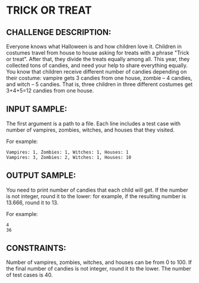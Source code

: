 TRICK OR TREAT
==============

CHALLENGE DESCRIPTION:
----------------------

Everyone knows what Halloween is and how children love it. Children in costumes travel from house to house asking for treats with a phrase "Trick or treat". After that, they divide the treats equally among all. This year, they collected tons of candies, and need your help to share everything equally. 
You know that children receive different number of candies depending on their costume: vampire gets 3 candies from one house, zombie – 4 candies, and witch – 5 candies. 
That is, three children in three different costumes get 3+4+5=12 candies from one house.

INPUT SAMPLE:
-------------

The first argument is a path to a file. Each line includes a test case with number of vampires, zombies, witches, and houses that they visited.

For example:

	Vampires: 1, Zombies: 1, Witches: 1, Houses: 1
	Vampires: 3, Zombies: 2, Witches: 1, Houses: 10

OUTPUT SAMPLE:
--------------

You need to print number of candies that each child will get. If the number is not integer, round it to the lower: for example, if the resulting number is 13.666, round it to 13.

For example:
	
	4
	36

CONSTRAINTS:
------------

Number of vampires, zombies, witches, and houses can be from 0 to 100.
If the final number of candies is not integer, round it to the lower.
The number of test cases is 40.